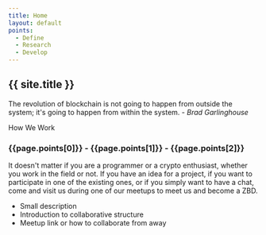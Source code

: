 ```yaml
---
title: Home
layout: default
points:
  - Define
  - Research
  - Develop
---
```


<!-- Start banner Section -->
<section class="parallax screen-height" data-overlay-dark="5" data-background="assets/img/slider/background.png">
    <div class="absolute-middle-center z-index-1 width-100">
        <div class="container">
            <div class="row">
                <div class="col-md-12">
                    <div class="text-center center-col width-80 xs-width-100">
                        <h1 class="text-white font-size50 md-font-size42 sm-font-size28 font-weight-700">{{ site.title }}</h1>
                        <p class="text-white width-80 xs-width-100 center-col font-size16 line-height-30 xs-font-size14 xs-line-height-26">
                          The revolution of blockchain is not going to happen from outside the system; it's going to happen from within the system.
                          - <i>Brad Garlinghouse</i></p>
                    </div>
                </div>
            </div>
        </div>
    </div>
</section>
<!-- end banner Section -->

<!-- start we work section -->
<section class="bg-very-light-gray">
    <div class="container">
        <div class="section-heading"><span>How We Work</span>
            <h3>{{page.points[0]}} - {{page.points[1]}} - {{page.points[2]}}</h3>
            <p class="width-55 sm-width-75 xs-width-95">
            It doesn't matter if you are a programmer or a crypto enthusiast, whether you work in the field or not. If you have an idea for a project, if you want to participate in one of the existing ones, or if you simply want to have a chat, come and visit us during one of our meetups to meet us and become a ZBD.
          </p>
        </div>
    </div>

<!-- end we work section -->

<!-- start feature section -->
<!--
    <div class="container">
        <div class="row margin-100px-bottom sm-margin-30px-bottom">

            <div class="col-lg-4-h col-md-12 sm-margin-30px-bottom">
                <img src="assets/img/content/research1.png" alt="" class="border-radius-5 box-shadow-primary" />
            </div>

            <div class="col-lg-8 col-md-12">

                <div class="section-heading half left">
                    <h4>{{page.points[0]}}</h4>
                </div>
                <p>Lorem Ipsum is simply dummy text of the printing and typesetting industry. Lorem Ipsum has been the industry's standardLorem ipsum dolor sit amet, consectetur adipisicing elit, sed do eiusmod tempor incididunt ut labore et dolore magna aliqua. Ut enim ad minim veniam, quis nostrud exercitation ullamco laboris nisi ut aliquip ex ea commodo consequat. Duis aute irure dolor in reprehenderit in voluptate velit.</p>

            </div>
        </div>
        <div class="row margin-100px-bottom sm-margin-30px-bottom">

            <div class="col-lg-8 col-md-12 order-2 order-lg-1">

                <div class="section-heading half left">
                    <h4>{{page.points[1]}}</h4>
                </div>

                <p>Lorem Ipsum is simply dummy text of the printing and typesetting industry. Lorem Ipsum has been the industry's standard</p>


            </div>
            <div class="col-lg-4-h col-md-12 order-1 order-lg-2 sm-margin-30px-bottom">
                <img src="assets/img/content/research1.png" alt="" class="border-radius-5 box-shadow-primary" />
            </div>
        </div>
        <div class="row margin-50px-bottom sm-margin-30px-bottom">

            <div class="col-lg-4-h col-md-12 sm-margin-30px-bottom">
                <img src="assets/img/content/research1.png" alt="" class="border-radius-5 box-shadow-primary" />
            </div>

            <div class="col-lg-8 col-md-12">

                <div class="section-heading half left">
                    <h4>{{page.points[2]}}</h4>
                </div>
                <p>Lorem Ipsum is simply dummy text of the printing and typesetting industry. Lorem Ipsum has been the industry's standardLorem ipsum dolor sit amet, consectetur adipisicing elit, sed do eiusmod tempor incididunt ut labore et dolore magna aliqua. Ut enim ad minim veniam, quis nostrud exercitation ullamco laboris nisi ut aliquip ex ea commodo consequat. Duis aute irure dolor in reprehenderit in voluptate velit.</p>

            </div>
        </div>
    </div>-->
</section>
<!-- end feature section -->
<section class="bg-very-light-gray">
    <div class="container">
                <ul>
                <li>Small description</li>
                <li>Introduction to collaborative structure</li>
                <li>Meetup link or how to collaborate from away</li>
                </ul>
    </div>
 </section>
